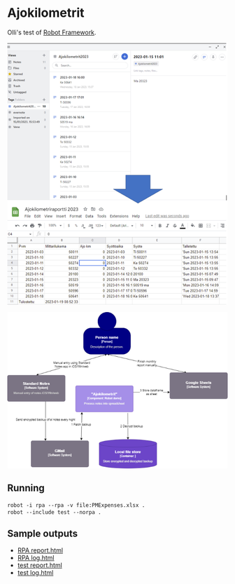# Ajokilometrit

Olli's test of [Robot Framework](https://robotframework.org/).

![Purpose](doc/images/Ajokilometrit.purpose.png)

![Components](doc/images/Ajokilometrit.drawio.png)

## Running

```
robot -i rpa --rpa -v file:PMExpenses.xlsx .
robot --include test --norpa .
```

## Sample outputs

- [RPA report.html](https://opoyry.github.io/ajokilometrit/doc/sample-outputs/RPA/report.html)
- [RPA log.html](https://opoyry.github.io/ajokilometrit/doc/sample-outputs/RPA/log.html)
- [test report.html](https://opoyry.github.io/ajokilometrit/doc/sample-outputs/test/report.html)
- [test log.html](https://opoyry.github.io/ajokilometrit/doc/sample-outputs/test/log.html)